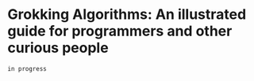 # Grokking Algorithms: An illustrated guide for programmers and other curious people

```
in progress
```